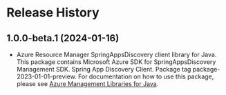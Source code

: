 # Release History

## 1.0.0-beta.1 (2024-01-16)

- Azure Resource Manager SpringAppsDiscovery client library for Java. This package contains Microsoft Azure SDK for SpringAppsDiscovery Management SDK. Spring App Discovery Client. Package tag package-2023-01-01-preview. For documentation on how to use this package, please see [Azure Management Libraries for Java](https://aka.ms/azsdk/java/mgmt).

